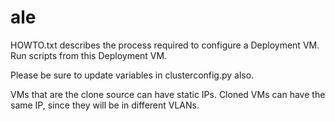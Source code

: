 # ale
HOWTO.txt describes the process required to configure a Deployment VM. Run scripts from this Deployment VM.

Please be sure to update variables in clusterconfig.py also.

VMs that are the clone source can have static IPs.
Cloned VMs can have the same IP, since they will be in different VLANs.

